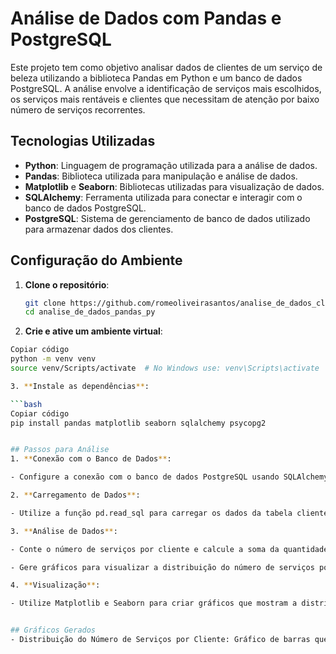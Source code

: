 # Análise de Dados com Pandas e PostgreSQL

Este projeto tem como objetivo analisar dados de clientes de um serviço de beleza utilizando a biblioteca Pandas em Python e um banco de dados PostgreSQL. A análise envolve a identificação de serviços mais escolhidos, os serviços mais rentáveis e clientes que necessitam de atenção por baixo número de serviços recorrentes.

## Tecnologias Utilizadas

- **Python**: Linguagem de programação utilizada para a análise de dados.
- **Pandas**: Biblioteca utilizada para manipulação e análise de dados.
- **Matplotlib** e **Seaborn**: Bibliotecas utilizadas para visualização de dados.
- **SQLAlchemy**: Ferramenta utilizada para conectar e interagir com o banco de dados PostgreSQL.
- **PostgreSQL**: Sistema de gerenciamento de banco de dados utilizado para armazenar dados dos clientes.

## Configuração do Ambiente

1. **Clone o repositório**:
   ```bash
   git clone https://github.com/romeoliveirasantos/analise_de_dados_clientes_pandas_py.git
   cd analise_de_dados_pandas_py

2. **Crie e ative um ambiente virtual**:

  ```bash
Copiar código
python -m venv venv
source venv/Scripts/activate  # No Windows use: venv\Scripts\activate

3. **Instale as dependências**:

  ```bash
Copiar código
pip install pandas matplotlib seaborn sqlalchemy psycopg2


## Passos para Análise
1. **Conexão com o Banco de Dados**:

- Configure a conexão com o banco de dados PostgreSQL usando SQLAlchemy.

2. **Carregamento de Dados**:

- Utilize a função pd.read_sql para carregar os dados da tabela clientes.

3. **Análise de Dados**:

- Conte o número de serviços por cliente e calcule a soma da quantidade de serviços.

- Gere gráficos para visualizar a distribuição do número de serviços por cliente.

4. **Visualização**:

- Utilize Matplotlib e Seaborn para criar gráficos que mostram a distribuição dos serviços e outros insights relevantes.


## Gráficos Gerados
- Distribuição do Número de Serviços por Cliente: Gráfico de barras que mostra quantos clientes têm uma determinada quantidade de serviços.